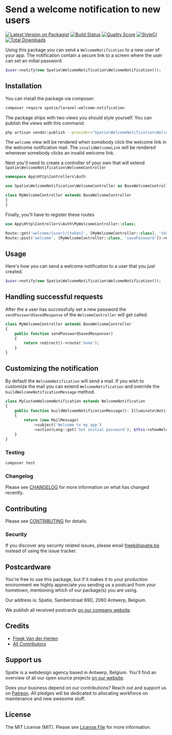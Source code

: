 # Send a welcome notification to new users

[![Latest Version on Packagist](https://img.shields.io/packagist/v/spatie/laravel-welcome-notification.svg?style=flat-square)](https://packagist.org/packages/spatie/laravel-welcome-notification)
[![Build Status](https://img.shields.io/travis/spatie/laravel-welcome-notification/master.svg?style=flat-square)](https://travis-ci.org/spatie/laravel-welcome-notification)
[![Quality Score](https://img.shields.io/scrutinizer/g/spatie/laravel-welcome-notification.svg?style=flat-square)](https://scrutinizer-ci.com/g/spatie/laravel-welcome-notification)
[![StyleCI](https://github.styleci.io/repos/221157282/shield?branch=master)](https://github.styleci.io/repos/221157282)
[![Total Downloads](https://img.shields.io/packagist/dt/spatie/laravel-welcome-notification.svg?style=flat-square)](https://packagist.org/packages/spatie/laravel-welcome-notification)

Using this package you can send a `WelcomeNotification` to a new user of your app. The notification contain a secure link to a screen where the user can set an initial password.

```php
$user->notify(new Spatie\WelcomeNotification\WelcomeNotification());
```

## Installation

You can install the package via composer:

```bash
composer require spatie/laravel-welcome-notification
```

The package ships with two views you should style yourself. You can publish the views with this command:

```bash
php artisan vendor:publish --provider="Spatie\WelcomeNotification\WelcomeNotificationServiceProvider" --tag="views"
```

The `welcome` view will be rendered when somebody click the welcome link in the welcome notification mail. The `invalidWelcomeLink` will be rendered whenever somebody clicks an invalid welcome link.

Next you'll need to create a controller of your own that will extend `Spatie\WelcomeNotification\WelcomeController`

```php
namespace App\Http\Controllers\Auth

use Spatie\WelcomeNotification\WelcomeController as BaseWelcomeController;

class MyWelcomeController extends BaseWelcomeController
{
}
```

Finally, you'll have to register these routes

```php
use App\Http\Controllers\Auth\MyWelcomeController::class;

Route::get('welcome/{user}/{token}', [MyWelcomeController::class], 'showWelcomeForm'])->name('welcome');
Route::post('welcome', [MyWelcomeController::class, 'savePassword'])->name('welcome.save-password');
```

## Usage

Here's how you can send a welcome notification to a user that you just created.

```php
$user->notify(new Spatie\WelcomeNotification\WelcomeNotification());
```

## Handling successful requests

After the a user has successfully set a new password the `sendPasswordSavedResponse` of the `WelcomeController` will get called.

```php
class MyWelcomeController extends BaseWelcomeController
{
    public function sendPasswordSavedResponse()
    {
        return redirect()->route('home');
    }
}
```

## Customizing the notification

By default the `WelcomeNotification` will send a mail. If you wish to customize the mail you can extend `WelcomeNotification` and override the `buildWelcomeNotificationMessage` method.

```php
class MyCustomWelcomeNotification extends WelcomeNotification
{
    public function buildWelcomeNotificationMessage(): Illuminate\Notifications\Messages\MailMessage
    {
        return (new MailMessage)
            ->subject('Welcome to my app')
            ->action(Lang::get('Set initial password'), $this->showWelcomeFormUrl)
    }
}
```

### Testing

```bash
composer test
```

### Changelog

Please see [CHANGELOG](CHANGELOG.md) for more information on what has changed recently.

## Contributing

Please see [CONTRIBUTING](CONTRIBUTING.md) for details.

### Security

If you discover any security related issues, please email freek@spatie.be instead of using the issue tracker.

## Postcardware

You're free to use this package, but if it makes it to your production environment we highly appreciate you sending us a postcard from your hometown, mentioning which of our package(s) you are using.

Our address is: Spatie, Samberstraat 69D, 2060 Antwerp, Belgium.

We publish all received postcards [on our company website](https://spatie.be/en/opensource/postcards).

## Credits

- [Freek Van der Herten](https://github.com/freekmurze)
- [All Contributors](../../contributors)

## Support us

Spatie is a webdesign agency based in Antwerp, Belgium. You'll find an overview of all our open source projects [on our website](https://spatie.be/opensource).

Does your business depend on our contributions? Reach out and support us on [Patreon](https://www.patreon.com/spatie). 
All pledges will be dedicated to allocating workforce on maintenance and new awesome stuff.

## License

The MIT License (MIT). Please see [License File](LICENSE.md) for more information.
